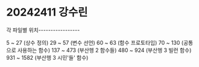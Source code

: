 # 20242411 강수린


각 파일별 위치-----------------

5 ~ 27 (상수 정의)
29 ~ 57 (변수 선언)
60 ~ 63 (함수 프로토타입)
70 ~ 130 (공통으로 사용하는 함수)
137 ~ 473 (부산헹 2 함수들)
480 ~ 924 (부산헹 3 빌런 함수)
931 ~ 1582 (부산헹 3 시민'들' 함수)
